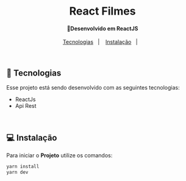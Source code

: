 <h1 align="center">
     React Filmes
</h1>

<h4 align="center">
  🚀Desenvolvido em ReactJS
</h4>

<p align="center">
  <a href="#rocket-tecnologias">Tecnologias</a>&nbsp;&nbsp;&nbsp;|&nbsp;&nbsp;&nbsp;
  <a href="#-instalação">Instalação</a>&nbsp;&nbsp;&nbsp;|&nbsp;&nbsp;&nbsp;
  
</p>
<br>

## :rocket: Tecnologias

Esse projeto está sendo desenvolvido com as seguintes tecnologias:

- ReactJs
- Api Rest
<br>

## 💻 Instalação

Para iniciar o **Projeto** utilize os comandos:

```bash
yarn install
yarn dev
```
